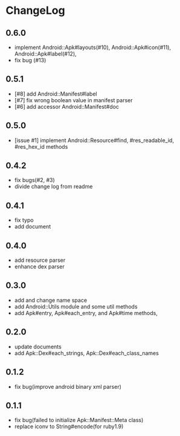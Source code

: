 # ChangeLog
## 0.6.0
* implement Android::Apk#layouts(#10), Android::Apk#icon(#11), Android::Apk#label(#12),
* fix bug (#13)

## 0.5.1
* [#8] add Android::Manifest#label
* [#7] fix wrong boolean value in manifest parser
* [#6] add accessor Android::Manifest#doc

## 0.5.0
* [issue #1] implement Android::Resource#find, #res_readable_id, #res_hex_id methods

## 0.4.2
* fix bugs(#2, #3)
* divide change log from readme

## 0.4.1
* fix typo
* add document

## 0.4.0
* add resource parser
* enhance dex parser

## 0.3.0
* add and change name space
* add Android::Utils module and some util methods
* add Apk#entry, Apk#each_entry, and Apk#time methods,

## 0.2.0
* update documents
* add Apk::Dex#each_strings, Apk::Dex#each_class_names

## 0.1.2
* fix bug(improve android binary xml parser)

## 0.1.1
* fix bug(failed to initialize Apk::Manifest::Meta class)
* replace iconv to String#encode(for ruby1.9)

